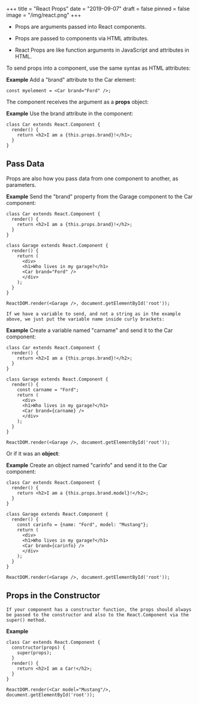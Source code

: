 +++
title = "React Props"
date = "2019-09-07"
draft = false
pinned = false
image = "/img/react.png"
+++

* Props are arguments passed into React components.
* Props are passed to components via HTML attributes.

* React Props are like function arguments in JavaScript and attributes in HTML.

To send props into a component, use the same syntax as HTML attributes:

**Example**
Add a "brand" attribute to the Car element:

~~~ 
const myelement = <Car brand="Ford" />;
~~~

The component receives the argument as a **props** object:

**Example**
Use the brand attribute in the component:
~~~
class Car extends React.Component {
  render() {
    return <h2>I am a {this.props.brand}!</h1>;
  }
}
~~~
## Pass Data
Props are also how you pass data from one component to another, as parameters.

**Example**
Send the "brand" property from the Garage component to the Car component:
~~~
class Car extends React.Component {
  render() {
    return <h2>I am a {this.props.brand}!</h2>;
  }
}

class Garage extends React.Component {
  render() {
    return (
      <div>
      <h1>Who lives in my garage?</h1>
      <Car brand="Ford" />
      </div>
    );
  }
}

ReactDOM.render(<Garage />, document.getElementById('root'));
~~~
    If we have a variable to send, and not a string as in the example above, we just put the variable name inside curly brackets:

**Example**
Create a variable named "carname" and send it to the Car component:
~~~
class Car extends React.Component {
  render() {
    return <h2>I am a {this.props.brand}!</h2>;
  }
}

class Garage extends React.Component {
  render() {
    const carname = "Ford";
    return (
      <div>
      <h1>Who lives in my garage?</h1>
      <Car brand={carname} />
      </div>
    );
  }
}

ReactDOM.render(<Garage />, document.getElementById('root'));
~~~
Or if it was an **object**:

**Example**
Create an object named "carinfo" and send it to the Car component:
~~~
class Car extends React.Component {
  render() {
    return <h2>I am a {this.props.brand.model}!</h2>;
  }
}

class Garage extends React.Component {
  render() {
    const carinfo = {name: "Ford", model: "Mustang"};
    return (
      <div>
      <h1>Who lives in my garage?</h1>
      <Car brand={carinfo} />
      </div>
    );
  }
}

ReactDOM.render(<Garage />, document.getElementById('root'));
~~~

## Props in the Constructor
    If your component has a constructor function, the props should always be passed to the constructor and also to the React.Component via the super() method.
        
**Example**
~~~
class Car extends React.Component {
  constructor(props) {
    super(props);
  }
  render() {
    return <h2>I am a Car!</h2>;
  }
}

ReactDOM.render(<Car model="Mustang"/>, document.getElementById('root'));
~~~
